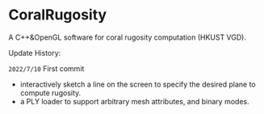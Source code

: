 # CoralRugosity
A C++&amp;OpenGL software for coral rugosity computation (HKUST VGD).

Update History:

``2022/7/10`` First commit

  - interactively sketch a line on the screen to specify the desired plane to compute rugosity.
  - a PLY loader to support arbitrary mesh attributes, and binary modes.
